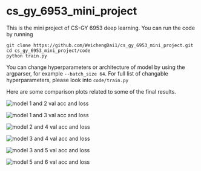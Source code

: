 # cs_gy_6953_mini_project

This is the mini project of CS-GY 6953 deep learning.
You can run the code by running
```
git clone https://github.com/WeichengDai1/cs_gy_6953_mini_project.git
cd cs_gy_6953_mini_project/code
python train.py
```
You can change hyperparameters or architecture of model by using the argparser, for example ```--batch_size 64```.
For full list of changable hyperparameters, please look into ```code/train.py```

Here are some comparison plots related to some of the final results.

![model 1 and 2 val acc and loss](https://user-images.githubusercontent.com/92325124/201567739-d33c446c-c3f2-47f8-b2dd-57b11c851261.png)

![model 1 and 3 val acc and loss](https://user-images.githubusercontent.com/92325124/201567765-8016e0bd-d4df-4108-9655-e007f0a5e59b.png)

![model 2 and 4 val acc and loss](https://user-images.githubusercontent.com/92325124/201567798-6eef0a00-db3f-4c76-8fd3-7c7e88ef8d47.png)

![model 3 and 4 val acc and loss](https://user-images.githubusercontent.com/92325124/201567838-e92a28b9-04ff-42d1-8c56-1101834d50cd.png)

![model 3 and 5 val acc and loss](https://user-images.githubusercontent.com/92325124/201567880-f2884c01-3e81-467a-a9f1-db1ce6d956d7.png)

![model 5 and 6 val acc and loss](https://user-images.githubusercontent.com/92325124/201567660-ae18e8ef-cf58-4dea-a927-50fac1c78e45.png)
